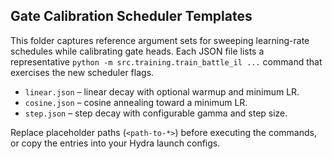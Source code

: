 ## Gate Calibration Scheduler Templates

This folder captures reference argument sets for sweeping learning-rate schedules while calibrating gate heads. Each JSON file lists a representative `python -m src.training.train_battle_il ...` command that exercises the new scheduler flags.

- `linear.json` – linear decay with optional warmup and minimum LR.
- `cosine.json` – cosine annealing toward a minimum LR.
- `step.json` – step decay with configurable gamma and step size.

Replace placeholder paths (`<path-to-*>`) before executing the commands, or copy the entries into your Hydra launch configs.

